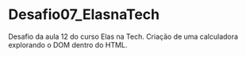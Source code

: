 # Desafio07_ElasnaTech
Desafio da aula 12 do curso Elas na Tech. Criação de uma calculadora explorando o DOM dentro do HTML.
